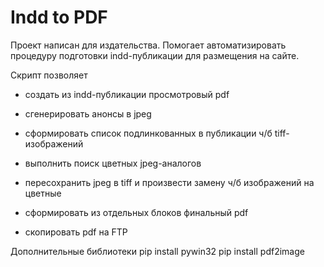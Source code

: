 # Indd to PDF
Проект написан для издательства. Помогает автоматизировать процедуру подготовки indd-публикации для размещения на сайте.

Скрипт позволяет
  - создать из indd-публикации просмотровый pdf 
  - сгенерировать анонсы в jpeg
    
  - сформировать список подлинкованных в публикации ч/б tiff-изображений
  - выполнить поиск цветных jpeg-аналогов
  - пересохранить jpeg в tiff и произвести замену ч/б изображений на цветные

  - сформировать из отдельных блоков финальный pdf
  - скопировать pdf на FTP

Дополнительные библиотеки
pip install pywin32
pip install pdf2image